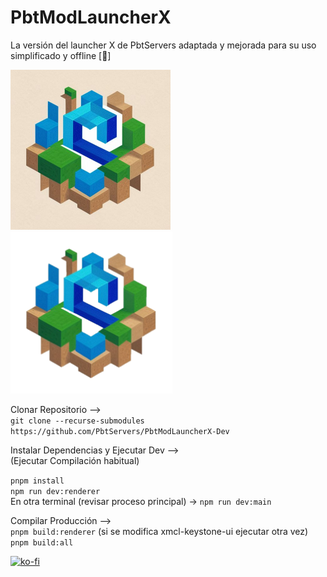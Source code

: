 # PbtModLauncherX

La versión del launcher X de PbtServers adaptada y mejorada para su uso simplificado y offline [🚀]

![pbtmodlauncherx](https://github.com/PbtServers/PbtModLauncherX-Dev/blob/master/xmcl-electron-app/icons/dark@256x256.png?raw=true)
![pbtmodlauncherx](https://github.com/PbtServers/PbtModLauncherX-Dev/blob/master/xmcl-electron-app/icons/dark@Square44x44Logo.targetsize-256.png?raw=true)

Clonar Repositorio -->                                                                                                                                           
`git clone --recurse-submodules https://github.com/PbtServers/PbtModLauncherX-Dev`

Instalar Dependencias y Ejecutar Dev -->                                                                                                                         
(Ejecutar Compilación habitual)

`pnpm install`                                                                                                                                                   
`npm run dev:renderer`                                                                                                                                           
En otra terminal (revisar proceso principal) -> `npm run dev:main`

Compilar Producción -->                                                                                                                                          
`pnpm build:renderer` (si se modifica xmcl-keystone-ui ejecutar otra vez)                                                                                        
`pnpm build:all`


[![ko-fi](https://ko-fi.com/img/githubbutton_sm.svg)](https://ko-fi.com/T6T2CB7E1)
